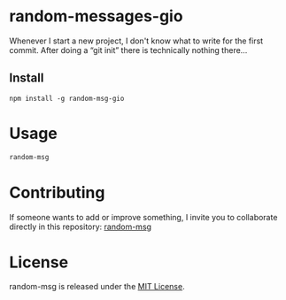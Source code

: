 # random-messages-gio

Whenever I start a new project, I don't know what to write for the first commit. After doing a “git init” there is technically nothing there...

## Install

```npm
npm install -g random-msg-gio
```

# Usage

```bash
random-msg
```

# Contributing
If someone wants to add or improve something, I invite you to collaborate directly in this repository: [random-msg](https://github.com/platzi/npm-random-msg)

# License
random-msg is released under the [MIT License](https://opensource.org/licenses/MIT).